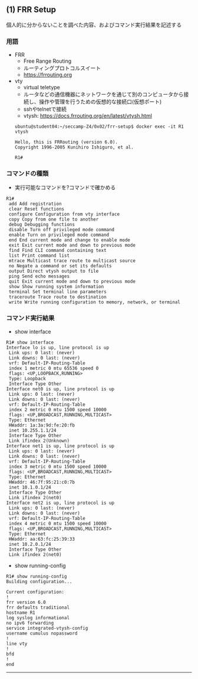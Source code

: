 ## (1) FRR Setup
個人的に分からないことを調べた内容、およびコマンド実行結果を記述する  

### 用語
- FRR  
  - Free Range Routing  
  - ルーティングプロトコルスイート  
  - https://frrouting.org  
- vty   
  - virtual teletype  
  - ルータなどの通信機器にネットワークを通じて別のコンピュータから接続し、操作や管理を行うための仮想的な接続口(仮想ポート)  
  - sshやtelnetで接続  
  - vtysh: https://docs.frrouting.org/en/latest/vtysh.html 
  ~~~
  ubuntu@student04:~/seccamp-Z4/0x02/frr-setup$ docker exec -it R1 vtysh

  Hello, this is FRRouting (version 6.0).
  Copyright 1996-2005 Kunihiro Ishiguro, et al.
  
  R1#
  ~~~

### コマンドの種類
- 実行可能なコマンドを?コマンドで確かめる   
~~~
R1# 
 add Add registration
 clear Reset functions
 configure Configuration from vty interface
 copy Copy from one file to another
 debug Debugging functions
 disable Turn off privileged mode command
 enable Turn on privileged mode command
 end End current mode and change to enable mode
 exit Exit current mode and down to previous mode
 find Find CLI command containing text
 list Print command list
 mtrace Multicast trace route to multicast source
 no Negate a command or set its defaults
 output Direct vtysh output to file
 ping Send echo messages
 quit Exit current mode and down to previous mode
 show Show running system information
 terminal Set terminal line parameters
 traceroute Trace route to destination
 write Write running configuration to memory, network, or terminal
~~~

### コマンド実行結果  
- show interface  
~~~
R1# show interface
Interface lo is up, line protocol is up
 Link ups: 0 last: (never)
 Link downs: 0 last: (never)
 vrf: Default-IP-Routing-Table
 index 1 metric 0 mtu 65536 speed 0 
 flags: <UP,LOOPBACK,RUNNING>
 Type: Loopback
 Interface Type Other
Interface net0 is up, line protocol is up
 Link ups: 0 last: (never)
 Link downs: 0 last: (never)
 vrf: Default-IP-Routing-Table
 index 2 metric 0 mtu 1500 speed 10000 
 flags: <UP,BROADCAST,RUNNING,MULTICAST>
 Type: Ethernet
 HWaddr: 1a:3a:9d:fe:20:fb
 inet 10.255.1.1/24
 Interface Type Other
 Link ifindex 2(Unknown)
Interface net1 is up, line protocol is up
 Link ups: 0 last: (never)
 Link downs: 0 last: (never)
 vrf: Default-IP-Routing-Table
 index 3 metric 0 mtu 1500 speed 10000 
 flags: <UP,BROADCAST,RUNNING,MULTICAST>
 Type: Ethernet
 HWaddr: 46:7f:95:21:c0:7b
 inet 10.1.0.1/24
 Interface Type Other
 Link ifindex 2(net0)
Interface net2 is up, line protocol is up
 Link ups: 0 last: (never)
 Link downs: 0 last: (never)
 vrf: Default-IP-Routing-Table
 index 4 metric 0 mtu 1500 speed 10000 
 flags: <UP,BROADCAST,RUNNING,MULTICAST>
 Type: Ethernet
 HWaddr: aa:63:fc:25:39:33
 inet 10.2.0.1/24
 Interface Type Other
 Link ifindex 2(net0)
~~~

- show running-config  
~~~
R1# show running-config 
Building configuration...

Current configuration:
!
frr version 6.0
frr defaults traditional
hostname R1
log syslog informational
no ipv6 forwarding
service integrated-vtysh-config
username cumulus nopassword
!
line vty
!
bfd
!
end
~~~

---
